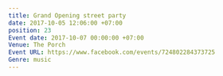 ```yaml
---
title: Grand Opening street party
date: 2017-10-05 12:06:00 +07:00
position: 23
Event date: 2017-10-07 00:00:00 +07:00
Venue: The Porch
Event URL: https://www.facebook.com/events/724802284373725
Genre: music
---
```


